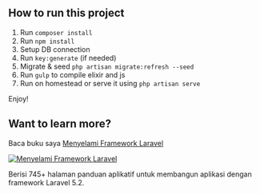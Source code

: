 ## How to run this project

1. Run `composer install`
2. Run `npm install`
3. Setup DB connection
4. Run `key:generate` (if needed)
5. Migrate & seed `php artisan migrate:refresh --seed`
6. Run `gulp` to compile elixir and js
7. Run on homestead or serve it using `php artisan serve`

Enjoy!

## Want to learn more? 
Baca buku saya [Menyelami Framework Laravel](https://leanpub.com/bukularavel)

[![Menyelami Framework Laravel](https://s3.amazonaws.com/titlepages.leanpub.com/bukularavel/hero?1452331017)](https://leanpub.com/bukularavel)

Berisi 745+ halaman panduan aplikatif untuk membangun aplikasi dengan framework Laravel 5.2.
